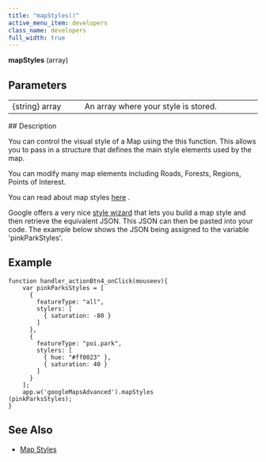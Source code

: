 ```yaml
---
title: "mapStyles()"
active_menu_item: developers
class_name: developers
full_width: true
---
```



**mapStyles** (array)

## Parameters

<table>
<tr>
<td width="169">
{string} array

</td>
<td width="17">
</td>
<td width="694">
An array where your style is stored.

</td>
</tr>
</table>
## Description

You can control the visual style of a Map using the this function. This allows you to pass in a structure that defines the main style elements used by the map.

You can modify many map elements including Roads, Forests, Regions, Points of Interest.

You can read about map styles [here](http://code.google.com/apis/maps/documentation/javascript/styling.html) .

Google offers a very nice [style wizard](http://gmaps-samples-v3.googlecode.com/svn/trunk/styledmaps/wizard/index.html) that lets you build a map style and then retrieve the equivalent JSON. This JSON can then be pasted into your code. The example below shows the JSON being assigned to the variable 'pinkParkStyles'.

## Example

    function handler_actionBtn4_onClick(mouseev){
        var pinkParksStyles = [
          {
            featureType: "all",
            stylers: [
              { saturation: -80 }
            ]
          },
          {
            featureType: "poi.park",
            stylers: [
              { hue: "#ff0023" },
              { saturation: 40 }
            ]
          }
        ];
        app.w('googleMapsAdvanced').mapStyles
    (pinkParksStyles);
    }
     
   

## See Also

 - [Map Styles](/developers/documentation/product-guide/advanced-important-widgets/google-v3-maps-widget/map-styles)

